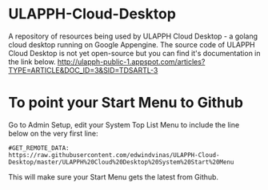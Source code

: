 # ULAPPH-Cloud-Desktop
A repository of resources being used by ULAPPH Cloud Desktop - a golang cloud desktop running on Google Appengine. The source code of ULAPPH Cloud Desktop is not yet open-source but you can find it's documentation in the link below.
http://ulapph-public-1.appspot.com/articles?TYPE=ARTICLE&DOC_ID=3&SID=TDSARTL-3

# To point your Start Menu to Github
Go to Admin Setup, edit your System Top List Menu to include the line below on the very first line:

    #GET_REMOTE_DATA: https://raw.githubusercontent.com/edwindvinas/ULAPPH-Cloud-Desktop/master/ULAPPH%20Cloud%20Desktop%20System%20Start%20Menu

This will make sure your Start Menu gets the latest from Github.
